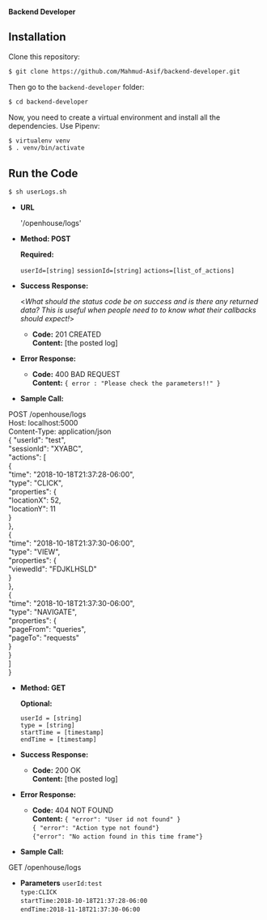 




**Backend Developer**

## Installation

Clone this repository:

```bash
$ git clone https://github.com/Mahmud-Asif/backend-developer.git
```

Then go to the  `backend-developer` folder:

```bash
$ cd backend-developer
```

Now, you need to create a virtual environment and install all the dependencies. 
Use Pipenv:


```bash
$ virtualenv venv
$ . venv/bin/activate
```

## Run the Code

```bash
$ sh userLogs.sh
```


* **URL**

  '/openhouse/logs'

* **Method: POST**
  
  
   **Required:**
 
   `userId=[string]`
   `sessionId=[string]`
   `actions=[list_of_actions]`

* **Success Response:**
  
  <_What should the status code be on success and is there any returned data? This is useful when people need to to know what their callbacks should expect!_>

  * **Code:** 201 CREATED <br />
    **Content:** [the posted log]
 
* **Error Response:**

  * **Code:** 400 BAD REQUEST  <br />
    **Content:** `{ error : "Please check the parameters!!" }`

* **Sample Call:**

POST /openhouse/logs <br />
Host: localhost:5000 <br />
Content-Type: application/json <br />
{
		"userId": "test", <br />
		"sessionId": "XYABC", <br />
		"actions": [ <br />
			{ <br />
				"time": "2018-10-18T21:37:28-06:00", <br />
				"type": "CLICK", <br />
				"properties": { <br />
					"locationX": 52, <br />
					"locationY": 11 <br />
				} <br />
			}, <br />
			{ <br />
				"time": "2018-10-18T21:37:30-06:00", <br />
				"type": "VIEW", <br />
				"properties": { <br />
					"viewedId": "FDJKLHSLD" <br />
				} <br />
			}, <br />
			{ <br />
				"time": "2018-10-18T21:37:30-06:00", <br />
				"type": "NAVIGATE", <br />
				"properties": { <br />
					"pageFrom": "queries", <br />
					"pageTo": "requests" <br />
				} <br />
			} <br />
		] <br />
	} <br />



* **Method: GET**
  
  
   **Optional:**
 
   `userId = [string]` <br />
   `type = [string]` <br />
   `startTime = [timestamp]` <br />
   `endTime = [timestamp]` <br />

* **Success Response:**
  
  * **Code:** 200 OK <br />
    **Content:** [the posted log]
 
* **Error Response:**

  * **Code:** 404 NOT FOUND  <br />
    **Content:** `{ "error": "User id not found" }` <br />
		 `{ "error": "Action type not found"}` <br />
		 `{"error": "No action found in this time frame"}` <br />

* **Sample Call:**

GET /openhouse/logs

   * **Parameters**
	`userId:test` <br />
	`type:CLICK` <br />
	`startTime:2018-10-18T21:37:28-06:00` <br />
	`endTime:2018-11-18T21:37:30-06:00` <br />


